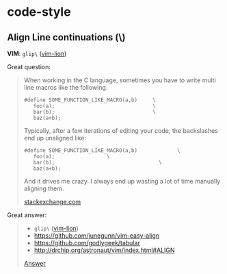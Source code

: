 # code-style

## Align Line continuations (\\)

**VIM**: `glip\` ([vim-lion](https://github.com/tommcdo/vim-lion))

 Great question:
> When working in the C language, sometimes you have to write multi line macros like the following.
> 
>     #define SOME_FUNCTION_LIKE_MACRO(a,b)     \
>        foo(a);                                \
>        bar(b);                                \
>        baz(a+b);
> 
> Typically, after a few iterations of editing your code, the backslashes end up unaligned like:
> 
>     #define SOME_FUNCTION_LIKE_MACRO(a,b)             \
>        foo(a);                 \
>        bar(b);                                  \
>        baz(a+b);
> 
> And it drives me crazy. I always end up wasting a lot of time manually aligning them. 
>
> [stackexchange.com](https://vi.stackexchange.com/questions/17128/working-with-line-continuations)

Great answer:

> - `glip\` ([vim-lion](https://github.com/tommcdo/vim-lion))
> - https://github.com/junegunn/vim-easy-align
> - https://github.com/godlygeek/tabular
> - http://drchip.org/astronaut/vim/index.html#ALIGN
>
> [Answer](https://vi.stackexchange.com/a/17130)
